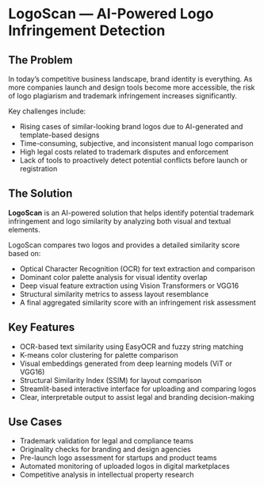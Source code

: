 # LogoScan — AI-Powered Logo Infringement Detection

## The Problem

In today’s competitive business landscape, brand identity is everything. As more companies launch and design tools become more accessible, the risk of logo plagiarism and trademark infringement increases significantly.

Key challenges include:

* Rising cases of similar-looking brand logos due to AI-generated and template-based designs
* Time-consuming, subjective, and inconsistent manual logo comparison
* High legal costs related to trademark disputes and enforcement
* Lack of tools to proactively detect potential conflicts before launch or registration

## The Solution

**LogoScan** is an AI-powered solution that helps identify potential trademark infringement and logo similarity by analyzing both visual and textual elements.

LogoScan compares two logos and provides a detailed similarity score based on:

* Optical Character Recognition (OCR) for text extraction and comparison
* Dominant color palette analysis for visual identity overlap
* Deep visual feature extraction using Vision Transformers or VGG16
* Structural similarity metrics to assess layout resemblance
* A final aggregated similarity score with an infringement risk assessment

## Key Features

* OCR-based text similarity using EasyOCR and fuzzy string matching
* K-means color clustering for palette comparison
* Visual embeddings generated from deep learning models (ViT or VGG16)
* Structural Similarity Index (SSIM) for layout comparison
* Streamlit-based interactive interface for uploading and comparing logos
* Clear, interpretable output to assist legal and branding decision-making

## Use Cases

* Trademark validation for legal and compliance teams
* Originality checks for branding and design agencies
* Pre-launch logo assessment for startups and product teams
* Automated monitoring of uploaded logos in digital marketplaces
* Competitive analysis in intellectual property research


